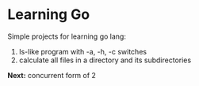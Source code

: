 # Learning Go

Simple projects for learning go lang: 
1. ls-like program with -a, -h, -c switches
2. calculate all files in a directory and its subdirectories

**Next:** concurrent form of 2

